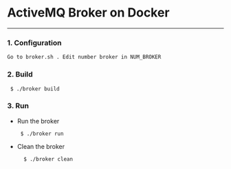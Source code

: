 # ActiveMQ Broker on Docker
---
### 1. Configuration
    Go to broker.sh . Edit number broker in NUM_BROKER  
    
### 2. Build

     $ ./broker build
### 3. Run
 * Run the broker
 
	    $ ./broker run
 * Clean the broker
 
    	 $ ./broker clean
